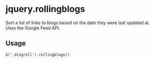 # jquery.rollingblogs

Sort a list of links to blogs based on the date they were last updated at.
Uses the Google Feed API.

## Usage

    $('.blogroll').rollingblogs()